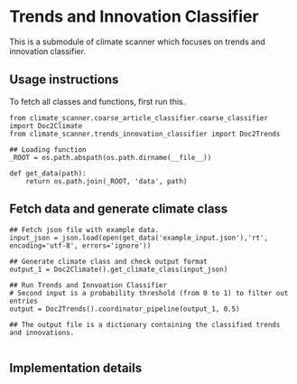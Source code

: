# Trends and Innovation Classifier
This is a submodule of climate scanner which focuses on trends and innovation classifier.

## Usage instructions
To fetch all classes and functions, first run this.
```
from climate_scanner.coarse_article_classifier.coarse_classifier import Doc2Climate
from climate_scanner.trends_innovation_classifier import Doc2Trends

## Loading function
_ROOT = os.path.abspath(os.path.dirname(__file__))

def get_data(path):
	return os.path.join(_ROOT, 'data', path)
```
## Fetch data and generate climate class
```
## Fetch json file with example data.
input_json = json.load(open(get_data('example_input.json'),'rt', encoding='utf-8', errors='ignore'))

## Generate climate class and check output format
output_1 = Doc2Climate().get_climate_class(input_json)

## Run Trends and Innvoation Classifier
# Second input is a probability threshold (from 0 to 1) to filter out entries 
output = Doc2Trends().coordinator_pipeline(output_1, 0.5)

## The output file is a dictionary containing the classified trends and innovations.
 
```

## Implementation details
